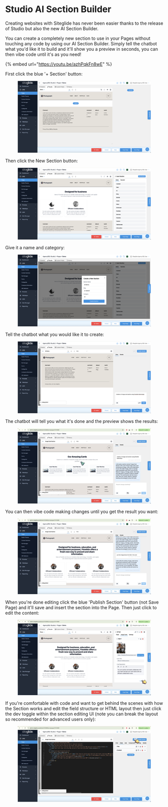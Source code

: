 # Studio AI Section Builder

Creating websites with Siteglide has never been easier thanks to the release of Studio but also the new AI Section Builder.

You can create a completely new section to use in your Pages without touching any code by using our AI Section Builder. Simply tell the chatbot what you'd like it to build and it'll show you a preview in seconds, you can then vibe code until it's as you need!

{% embed url="https://youtu.be/azhPqkFn8wE" %}

First click the blue '+ Section' button:

<figure><img src="../../.gitbook/assets/Studio-Blank-Page.png" alt=""><figcaption></figcaption></figure>

Then click the New Section button:

<figure><img src="../../.gitbook/assets/Studio-Insert-Section.png" alt=""><figcaption></figcaption></figure>

Give it a name and category:

<figure><img src="../../.gitbook/assets/Studio-Create-New-Section.png" alt=""><figcaption></figcaption></figure>

Tell the chatbot what you would like it to create:

<figure><img src="../../.gitbook/assets/Studio-AI-Section1.png" alt=""><figcaption></figcaption></figure>

The chatbot will tell you what it's done and the preview shows the results:

<figure><img src="../../.gitbook/assets/Studio-AI-Section-Builder1.png" alt=""><figcaption></figcaption></figure>

You can then vibe code making changes until you get the result you want:

<figure><img src="../../.gitbook/assets/Studio-Vibe-Code1.png" alt=""><figcaption></figcaption></figure>

When you're done editing click the blue 'Publish Section' button (not Save Page) and it'll save and insert the section into the Page. Then just click to edit the content:

<figure><img src="../../.gitbook/assets/Studio-Edit-AI-Section1.png" alt=""><figcaption></figcaption></figure>

If you're comfortable with code and want to get behind the scenes with how the Section works and edit the field structure or HTML layout then just click the dev toggle within the section editing UI (note you can break the layout so recommended for advanced users only):

<figure><img src="../../.gitbook/assets/Studio-Edit-Section-Developer1.png" alt=""><figcaption></figcaption></figure>
